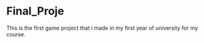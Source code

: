 # Final_Proje
This is the first game project that i made in my first year of university for my course.
